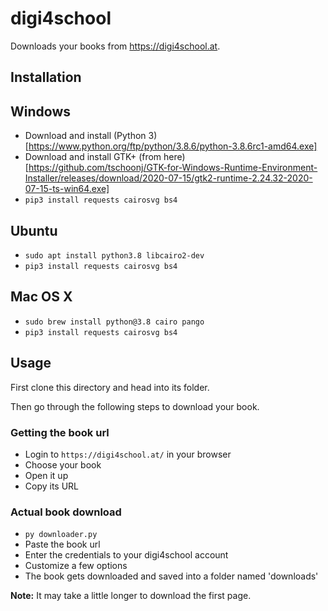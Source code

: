 # digi4school
Downloads your books from https://digi4school.at.


## Installation

## Windows
- Download and install (Python 3)[https://www.python.org/ftp/python/3.8.6/python-3.8.6rc1-amd64.exe]
- Download and install GTK+ (from here)[https://github.com/tschoonj/GTK-for-Windows-Runtime-Environment-Installer/releases/download/2020-07-15/gtk2-runtime-2.24.32-2020-07-15-ts-win64.exe]
- `pip3 install requests cairosvg bs4`

## Ubuntu
- `sudo apt install python3.8 libcairo2-dev`
- `pip3 install requests cairosvg bs4`

## Mac OS X
- `sudo brew install python@3.8 cairo pango`
- `pip3 install requests cairosvg bs4`


## Usage
First clone this directory and head into its folder.

Then go through the following steps to download your book.

### Getting the book url
- Login to `https://digi4school.at/` in your browser
- Choose your book
- Open it up
- Copy its URL

### Actual book download
- `py downloader.py`
- Paste the book url
- Enter the credentials to your digi4school account
- Customize a few options
- The book gets downloaded and saved into a folder named 'downloads'

**Note:** It may take a little longer to download the first page.
